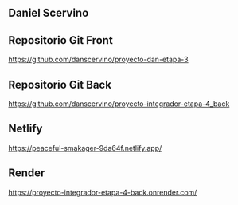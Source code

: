 ## Daniel Scervino
## Repositorio Git Front
https://github.com/danscervino/proyecto-dan-etapa-3

## Repositorio Git Back
https://github.com/danscervino/proyecto-integrador-etapa-4_back

## Netlify
https://peaceful-smakager-9da64f.netlify.app/

## Render
https://proyecto-integrador-etapa-4-back.onrender.com/